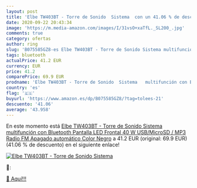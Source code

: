 ```yaml
---
layout: post
title: 'Elbe TW403BT - Torre de Sonido  Sistema  con un 41.06 % de descuento'
date: 2020-09-22 20:43:34
image: 'https://m.media-amazon.com/images/I/31vsO+xaTfL._SL200_.jpg'
comments: true
category: ofertas
author: ring
slug: 'B075585GZ8-es Elbe TW403BT - Torre de Sonido Sistema multifunción con...'
tags: bluetooth
actualPrice: 41.2 EUR
currency: EUR
price: 41.2
comparePrice: 69.9 EUR
prodname: 'Elbe TW403BT - Torre de Sonido  Sistema   multifunción con Bluetooth  Pantalla LED Frontal  40 W  USB/MicroSD / MP3  Radio FM  Apagado automático  Color Negro'
country: 'es'
flag: '🇪🇸'
buyurl: 'https://www.amazon.es/dp/B075585GZ8/?tag=tolees-21'
descuento: '41.06'
average: '43.958'
---
```


En este momento está [Elbe TW403BT - Torre de Sonido  Sistema   multifunción con Bluetooth  Pantalla LED Frontal  40 W  USB/MicroSD / MP3  Radio FM  Apagado automático  Color Negro](https://www.amazon.es/dp/B075585GZ8/?tag=tolees-21) a 41.2 EUR (original: 69.9 EUR) (41.06 %  de descuento) en el siguiente enlace!

[![Elbe TW403BT - Torre de Sonido  Sistema ](https://m.media-amazon.com/images/I/31vsO+xaTfL._SL200_.jpg)](https://www.amazon.es/dp/B075585GZ8/?tag=tolees-21)

🔎:


[🛒 Aquí!!!](https://www.amazon.es/dp/B075585GZ8/?tag=tolees-21)
